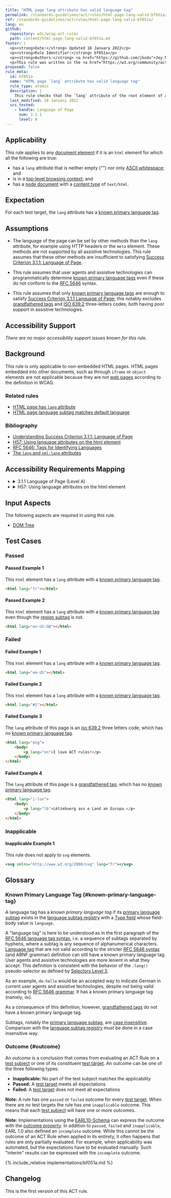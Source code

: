 ```yaml
---
title: "HTML page lang attribute has valid language tag"
permalink: /standards-guidelines/act/rules/html-page-lang-valid-bf051a/
ref: /standards-guidelines/act/rules/html-page-lang-valid-bf051a/
lang: en
github:
  repository: w3c/wcag-act-rules
  path: content/html-page-lang-valid-bf051a.md
footer: |
  <p><strong>Date:</strong> Updated 18 January 2022</p>
  <p><strong>Rule Identifier:</strong> bf051a</p>
  <p><strong>Authors:</strong> <a href="https://github.com/jkodu">Jey Nandakumar</a>. <em>Previous Authors:</em> <a href="https://github.com/annika-FTB">Annika Nietzio</a>.</p>
  <p>This rule was written in the <a href="https://w3.org/community/act-r/">ACT Rules community group</a>. It is written as part of the EU-funded <a href="https://www.w3.org/WAI/about/projects/wai-tools/">WAI-Tools Project</a>. Implementations are part of the EU funded <a href="https://www.w3.org/WAI/about/projects/wai-coop/">WAI-CooP Project</a>.</p>
proposed: false
rule_meta:
  id: bf051a
  name: "HTML page `lang` attribute has valid language tag"
  rule_type: atomic
  description: |
    This rule checks that the `lang` attribute of the root element of a non-embedded HTML page has a language tag with a known primary language subtag.
  last_modified: 18 January 2022
  scs_tested:
    - handle: Language of Page
      num: 3.1.1
      level: A
---
```


## Applicability

This rule applies to any [document element](https://dom.spec.whatwg.org/#document-element) if it is an `html` element for which all the following are true:

- has a `lang` attribute that is neither empty ("") nor only [ASCII whitespace](https://infra.spec.whatwg.org/#ascii-whitespace); and
- is in a [top-level browsing context](https://html.spec.whatwg.org/#top-level-browsing-context); and
- has a [node document](https://dom.spec.whatwg.org/#concept-node-document) with a [content type](https://dom.spec.whatwg.org/#concept-document-content-type) of `text/html`.

## Expectation

For each test target, the `lang` attribute has a [known primary language tag][].

## Assumptions

- The language of the page can be set by other methods than the `lang` attribute, for example using HTTP headers or the `meta` element. These methods are not supported by all assistive technologies. This rule assumes that these other methods are insufficient to satisfying [Success Criterion 3.1.1: Language of Page](https://www.w3.org/TR/WCAG21/#language-of-page).

- This rule assumes that user agents and assistive technologies can programmatically determine [known primary language tags][known primary language tag] even if these do not conform to the [RFC 5646][] syntax.

- This rule assumes that only [known primary language tags][known primary language tag] are enough to satisfy [Success Criterion 3.1.1 Language of Page][sc311]; this notably excludes [grandfathered tags][] and [ISO 639.2][] three-letters codes, both having poor support in assistive technologies.

## Accessibility Support

_There are no major accessibility support issues known for this rule._

## Background

This rule is only applicable to non-embedded HTML pages. HTML pages embedded into other documents, such as through `iframe` or `object` elements are not applicable because they are not [web pages](https://www.w3.org/TR/WCAG21/#dfn-web-page-s) according to the definition in WCAG.

### Related rules

- [HTML page has `lang` attribute](https://act-rules.github.io/rules/b5c3f8)
- [HTML page language subtag matches default language](https://act-rules.github.io/rules/ucwvc8)

### Bibliography

- [Understanding Success Criterion 3.1.1: Language of Page](https://www.w3.org/WAI/WCAG21/Understanding/language-of-page.html)
- [H57: Using language attributes on the html element](https://www.w3.org/WAI/WCAG21/Techniques/html/H57)
- [RFC 5646: Tags for Identifying Languages](https://www.rfc-editor.org/rfc/rfc5646.html)
- [The `lang` and `xml:lang` attributes](https://html.spec.whatwg.org/multipage/dom.html#the-lang-and-xml:lang-attributes)

## Accessibility Requirements Mapping

<ul class="act-requirements-list">
  <li><details><summary>3.1.1 Language of Page (Level A)</summary>
    <ul>
      <li><a href="https://www.w3.org/TR/WCAG21/#language-of-page">Learn more about 3.1.1 Language of Page</a></li>
      <li><strong>Required for conformance</strong> to WCAG 2.0 and later on level A and higher.</li>
      <li>Outcome mapping: <ul>
        <li>Any <code>failed</code> outcomes: success criterion is not satisfied</li>
        <li>All <code>passed</code> outcomes: success criterion needs further testing</li>
        <li>An <code>inapplicable</code> outcome: success criterion needs further testing</li>
      </ul></li>
    </ul>
  </details></li>
  <li><details><summary>H57: Using language attributes on the html element</summary>
    <ul>
      <li><a href="https://www.w3.org/WAI/WCAG21/Techniques/html/H57">Learn more about technique H57</a></li>
      <li>Not required for conformance to any W3C accessibility recommendation.</li>
      <li>Outcome mapping: <ul>
        <li>Any <code>failed</code> outcomes: technique is not satisfied</li>
        <li>All <code>passed</code> outcomes: technique needs further testing</li>
        <li>An <code>inapplicable</code> outcome: technique needs further testing</li>
      </ul></li>
    </ul>
  </details></li>
</ul>

## Input Aspects

The following aspects are required in using this rule.

- [DOM Tree](https://www.w3.org/TR/act-rules-aspects/#input-aspects-dom)

## Test Cases

### Passed

#### Passed Example 1

This `html` element has a `lang` attribute with a [known primary language tag][].

```html
<html lang="fr"></html>
```

#### Passed Example 2

This `html` element has a `lang` attribute with a [known primary language tag][] even though the [region subtag][] is not.

```html
<html lang="en-US-GB"></html>
```

### Failed

#### Failed Example 1

This `html` element has a `lang` attribute with a [known primary language tag][].

```html
<html lang="em-US"></html>
```

#### Failed Example 2

This `html` element has a `lang` attribute with a [known primary language tag][].

```html
<html lang="#1"></html>
```

#### Failed Example 3

The `lang` attribute of this page is an [iso 639.2][] three letters code, which has no [known primary language tag][].

```html
<html lang="eng">
	<body>
		<p lang="en">I love ACT rules!</p>
	</body>
</html>
```

#### Failed Example 4

The `lang` attribute of this page is a [grandfathered tag][grandfathered tags], which has no [known primary language tag][].

```html
<html lang="i-lux">
	<body>
		<p lang="lb">Lëtzebuerg ass e Land an Europa.</p>
	</body>
</html>
```

### Inapplicable

#### Inapplicable Example 1

This rule does not apply to `svg` elements.

```svg
<svg xmlns="http://www.w3.org/2000/svg" lang="fr"></svg>
```

## Glossary

### Known Primary Language Tag {#known-primary-language-tag}

A language tag has a _known primary language tag_ if its [primary language subtag][] exists in the [language subtag registry][] with a [Type field][] whose field-body value is `language`.

A "language tag" is here to be understood as in the first paragraph of the [RFC 5646 language tag syntax][language tag], i.e. a sequence of subtags separated by hyphens, where a subtag is any sequence of alphanumerical characters. [Language tag][] that are not valid according to the stricter [RFC 5646 syntax][language tag] (and ABNF grammar) definition can still have a known primary language tag. User agents and assistive technologies are more lenient in what they accept. This definition is consistent with the behavior of the `:lang()` pseudo-selector as defined by [Selectors Level 3][].

As an example, `de-hello` would be an accepted way to indicate German in current user agents and assistive technologies, despite not being valid according to [RFC 5646 grammar][language tag]. It has a known primary language tag (namely, `de`).

As a consequence of this definition, however, [grandfathered tags][] do not have a known primary language tag.

Subtags, notably the [primary language subtag][], are [case insensitive][]. Comparison with the [language subtag registry][] must be done in a case insensitive way.

### Outcome {#outcome}

An _outcome_ is a conclusion that comes from evaluating an ACT Rule on a [test subject](https://www.w3.org/TR/act-rules-format/#test-subject) or one of its constituent [test target](https://www.w3.org/TR/act-rules-format/#test-target). An outcome can be one of the three following types:

- **Inapplicable:** No part of the test subject matches the applicability
- **Passed:** A [test target](https://www.w3.org/TR/act-rules-format/#test-target) meets all expectations
- **Failed:** A [test target](https://www.w3.org/TR/act-rules-format/#test-target) does not meet all expectations

**Note:** A rule has one `passed` or `failed` outcome for every [test target](https://www.w3.org/TR/act-rules-format/#test-target). When there are no test targets the rule has one `inapplicable` outcome. This means that each [test subject](https://www.w3.org/TR/act-rules-format/#test-subject) will have one or more outcomes.

**Note:** Implementations using the [EARL10-Schema](https://www.w3.org/TR/EARL10-Schema/) can express the outcome with the [outcome property](https://www.w3.org/TR/EARL10-Schema/#outcome). In addition to `passed`, `failed` and `inapplicable`, EARL 1.0 also defined an `incomplete` outcome. While this cannot be the outcome of an ACT Rule when applied in its entirety, it often happens that rules are only partially evaluated. For example, when applicability was automated, but the expectations have to be evaluated manually. Such "interim" results can be expressed with the `incomplete` outcome.

{% include_relative implementations/bf051a.md %}

## Changelog

This is the first version of this ACT rule.

[case insensitive]: https://www.rfc-editor.org/rfc/rfc5646.html#section-2.1.1
[grandfathered tags]: https://www.rfc-editor.org/rfc/rfc5646.html#section-2.2.8
[iso 639.2]: https://www.loc.gov/standards/iso639-2/php/code_list.php 'ISO 639.2: Codes for the Representation of Names of Languages'
[known primary language tag]: #known-primary-language-tag 'Definition of Known Primary Language Tag'
[language subtag registry]: http://www.iana.org/assignments/language-subtag-registry/language-subtag-registry
[language tag]: https://www.rfc-editor.org/rfc/rfc5646.html#section-2.1
[primary language subtag]: https://www.rfc-editor.org/rfc/rfc5646.html#section-2.2.1
[region subtag]: https://www.rfc-editor.org/rfc/rfc5646.html#section-2.2.4 'Definition of region subtag'
[rfc 5646]: https://www.rfc-editor.org/rfc/rfc5646.html#section-2.1
[sc311]: https://www.w3.org/TR/WCAG21/#language-of-page 'Success Criterion 3.1.1 Language of Page'
[selectors level 3]: https://drafts.csswg.org/selectors-3/#lang-pseudo
[type field]: https://www.rfc-editor.org/rfc/rfc5646.html#section-3.1.3
